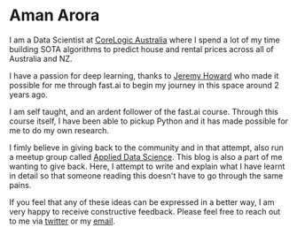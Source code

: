 # Aman Arora
I am a Data Scientist at [CoreLogic Australia](https://www.corelogic.com.au/) where I spend a lot of my time building SOTA algorithms to predict house and rental prices across all of Australia and NZ. 

I have a passion for deep learning, thanks to [Jeremy Howard](https://twitter.com/jeremyphoward) who made it possible for me through fast.ai to begin my journey in this space around 2 years ago.

I am self taught, and an ardent follower of the fast.ai course. Through this course itself, I have been able to pickup Python and it has made possible for me to do my own research. 

I fimly believe in giving back to the community and in that attempt, also run a meetup group called [Applied Data Science](https://www.meetup.com/Applied-Data-Science-Sydney/). This blog is also a part of me wanting to give back. Here, I attempt to write and explain what I have learnt in detail so that someone reading this doesn't have to go through the same pains. 

If you feel that any of these ideas can be expressed in a better way, I am very happy to receive constructive feedback. Please feel free to reach out to me via [twitter](https://twitter.com/amaarora) or my [email](aman.arora@corelogic.com.au).